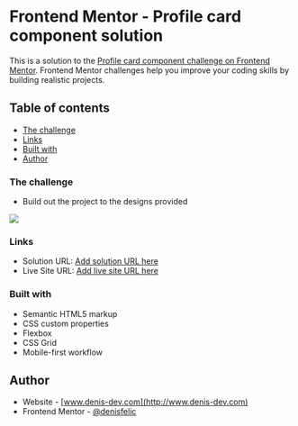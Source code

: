 # Frontend Mentor - Profile card component solution

This is a solution to the [Profile card component challenge on Frontend Mentor](https://www.frontendmentor.io/challenges/profile-card-component-cfArpWshJ). Frontend Mentor challenges help you improve your coding skills by building realistic projects. 

## Table of contents

* [The challenge](#the-challenge)
* [Links](#links)
* [Built with](#built-with)
* [Author](#author)
 

### The challenge

* Build out the project to the designs provided

 
![](./images/result.png)
 

### Links

* Solution URL: [Add solution URL here](https://www.frontendmentor.io/solutions/card-component-solution-Oc_lqcl39)
* Live Site URL: [Add live site URL here](https://denisfelic.github.io/profile-card-component/)

### Built with

* Semantic HTML5 markup
* CSS custom properties
* Flexbox
* CSS Grid
* Mobile-first workflow
 
 

## Author

* Website - [www.denis-dev.com](http://www.denis-dev.com)
* Frontend Mentor - [@denisfelic](https://www.frontendmentor.io/profile/denisfelic)
 
 
 
